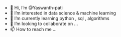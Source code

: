 - 👋 Hi, I’m @Yaswanth-pati
- 👀 I’m interested in data science & machine learning
- 🌱 I’m currently learning python , sql , algorithms
- 💞️ I’m looking to collaborate on ...
- 📫 How to reach me ...

<!---
Yaswanth-pati/Yaswanth-pati is a ✨ special ✨ repository because its `README.md` (this file) appears on your GitHub profile.
You can click the Preview link to take a look at your changes.
--->
